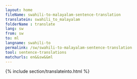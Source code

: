 ```yaml
---
layout: home
fileName: swahili-to-malayalam-sentence-translation
translatein: swahili_to_malayalam
folderName : translate
lang: sw
from: sw
to: ml
langname: swahili-to
permalink: /sw/swahili-to-malayalam-sentence-translation
tool: sentence-translations
matchurls: en&&sw&&ml
---
```

{% include section/translateinto.html %}
